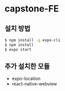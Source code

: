 # capstone-FE

## 설치 방법

```bash
$ npm install -g expo-cli
$ npm install
$ expo start
```

## 추가 설치한 모듈

- expo-location
- react-native-webview
